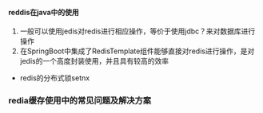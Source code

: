 #### reddis在java中的使用

1. 一般可以使用jedis对redis进行相应操作，等价于使用jdbc？来对数据库进行操作
2. 在SpringBoot中集成了RedisTemplate组件能够直接对redis进行操作，是对jedis的一个高度封装使用，并且具有较高的效率

* redis的分布式锁setnx





### redia缓存使用中的常见问题及解决方案

